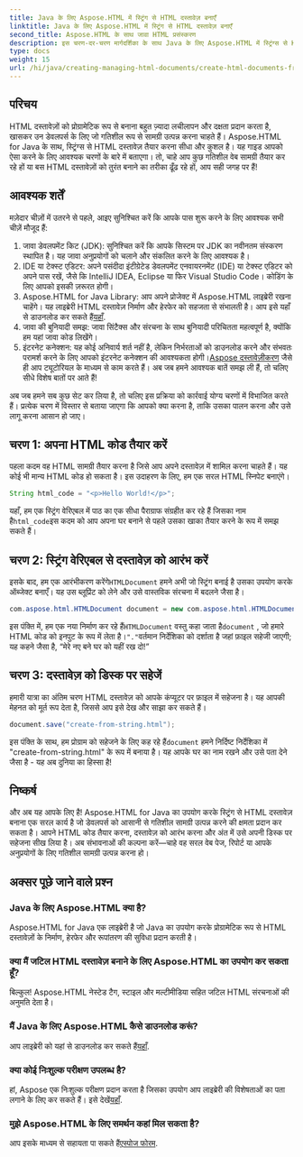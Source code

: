 ```yaml
---
title: Java के लिए Aspose.HTML में स्ट्रिंग से HTML दस्तावेज़ बनाएँ
linktitle: Java के लिए Aspose.HTML में स्ट्रिंग से HTML दस्तावेज़ बनाएँ
second_title: Aspose.HTML के साथ जावा HTML प्रसंस्करण
description: इस चरण-दर-चरण मार्गदर्शिका के साथ Java के लिए Aspose.HTML में स्ट्रिंग्स से HTML दस्तावेज़ बनाना सीखें।
type: docs
weight: 15
url: /hi/java/creating-managing-html-documents/create-html-documents-from-string/
---
```

## परिचय
HTML दस्तावेज़ों को प्रोग्रामेटिक रूप से बनाना बहुत ज़्यादा लचीलापन और दक्षता प्रदान करता है, खासकर उन डेवलपर्स के लिए जो गतिशील रूप से सामग्री उत्पन्न करना चाहते हैं। Aspose.HTML for Java के साथ, स्ट्रिंग्स से HTML दस्तावेज़ तैयार करना सीधा और कुशल है। यह गाइड आपको ऐसा करने के लिए आवश्यक चरणों के बारे में बताएगा। तो, चाहे आप कुछ गतिशील वेब सामग्री तैयार कर रहे हों या बस HTML दस्तावेज़ों को तुरंत बनाने का तरीका ढूँढ रहे हों, आप सही जगह पर हैं!
## आवश्यक शर्तें
मज़ेदार चीज़ों में उतरने से पहले, आइए सुनिश्चित करें कि आपके पास शुरू करने के लिए आवश्यक सभी चीज़ें मौजूद हैं:
1. जावा डेवलपमेंट किट (JDK): सुनिश्चित करें कि आपके सिस्टम पर JDK का नवीनतम संस्करण स्थापित है। यह जावा अनुप्रयोगों को चलाने और संकलित करने के लिए आवश्यक है।
2. IDE या टेक्स्ट एडिटर: अपने पसंदीदा इंटीग्रेटेड डेवलपमेंट एनवायरनमेंट (IDE) या टेक्स्ट एडिटर को अपने पास रखें, जैसे कि IntelliJ IDEA, Eclipse या फिर Visual Studio Code। कोडिंग के लिए आपको इसकी ज़रूरत होगी।
3.  Aspose.HTML for Java Library: आप अपने प्रोजेक्ट में Aspose.HTML लाइब्रेरी रखना चाहेंगे। यह लाइब्रेरी HTML दस्तावेज़ निर्माण और हेरफेर को सहजता से संभालती है। आप इसे यहाँ से डाउनलोड कर सकते हैं[यहाँ](https://releases.aspose.com/html/java/).
4. जावा की बुनियादी समझ: जावा सिंटैक्स और संरचना के साथ बुनियादी परिचितता महत्वपूर्ण है, क्योंकि हम यहां जावा कोड लिखेंगे।
5.  इंटरनेट कनेक्शन: यह कोई अनिवार्य शर्त नहीं है, लेकिन निर्भरताओं को डाउनलोड करने और संभवतः परामर्श करने के लिए आपको इंटरनेट कनेक्शन की आवश्यकता होगी।[Aspose दस्तावेज़ीकरण](https://reference.aspose.com/html/java/) जैसे ही आप ट्यूटोरियल के माध्यम से काम करते हैं।
अब जब हमने आवश्यक बातें समझ ली हैं, तो चलिए सीधे विशेष बातों पर आते हैं!

अब जब हमने सब कुछ सेट कर लिया है, तो चलिए इस प्रक्रिया को कार्रवाई योग्य चरणों में विभाजित करते हैं। प्रत्येक चरण में विस्तार से बताया जाएगा कि आपको क्या करना है, ताकि उसका पालन करना और उसे लागू करना आसान हो जाए।
## चरण 1: अपना HTML कोड तैयार करें

पहला कदम वह HTML सामग्री तैयार करना है जिसे आप अपने दस्तावेज़ में शामिल करना चाहते हैं। यह कोई भी मान्य HTML कोड हो सकता है। इस उदाहरण के लिए, हम एक सरल HTML स्निपेट बनाएंगे।
```java
String html_code = "<p>Hello World!</p>";
```
 यहाँ, हम एक स्ट्रिंग वेरिएबल में पाठ का एक सीधा पैराग्राफ संग्रहीत कर रहे हैं जिसका नाम है`html_code`इस कदम को आप अपना घर बनाने से पहले उसका खाका तैयार करने के रूप में समझ सकते हैं।
## चरण 2: स्ट्रिंग वेरिएबल से दस्तावेज़ को आरंभ करें

 इसके बाद, हम एक आरंभीकरण करेंगे`HTMLDocument` हमने अभी जो स्ट्रिंग बनाई है उसका उपयोग करके ऑब्जेक्ट बनाएँ। यह उस ब्लूप्रिंट को लेने और उसे वास्तविक संरचना में बदलने जैसा है।
```java
com.aspose.html.HTMLDocument document = new com.aspose.html.HTMLDocument(html_code, ".");
```
 इस पंक्ति में, हम एक नया निर्माण कर रहे हैं`HTMLDocument` वस्तु कहा जाता है`document` , जो हमारे HTML कोड को इनपुट के रूप में लेता है।`"."`वर्तमान निर्देशिका को दर्शाता है जहां फ़ाइल सहेजी जाएगी; यह कहने जैसा है, “मेरे नए बने घर को यहीं रख दो!”
## चरण 3: दस्तावेज़ को डिस्क पर सहेजें

हमारी यात्रा का अंतिम चरण HTML दस्तावेज़ को आपके कंप्यूटर पर फ़ाइल में सहेजना है। यह आपकी मेहनत को मूर्त रूप देता है, जिससे आप इसे देख और साझा कर सकते हैं।
```java
document.save("create-from-string.html");
```
 इस पंक्ति के साथ, हम प्रोग्राम को सहेजने के लिए कह रहे हैं`document` हमने निर्दिष्ट निर्देशिका में "create-from-string.html" के रूप में बनाया है। यह आपके घर का नाम रखने और उसे पता देने जैसा है - यह अब दुनिया का हिस्सा है!
## निष्कर्ष
और अब यह आपके लिए है! Aspose.HTML for Java का उपयोग करके स्ट्रिंग से HTML दस्तावेज़ बनाना एक सरल कार्य है जो डेवलपर्स को आसानी से गतिशील सामग्री उत्पन्न करने की क्षमता प्रदान कर सकता है। आपने HTML कोड तैयार करना, दस्तावेज़ को आरंभ करना और अंत में उसे अपनी डिस्क पर सहेजना सीख लिया है। अब संभावनाओं की कल्पना करें—चाहे वह सरल वेब पेज, रिपोर्ट या आपके अनुप्रयोगों के लिए गतिशील सामग्री उत्पन्न करना हो।
## अक्सर पूछे जाने वाले प्रश्न
### Java के लिए Aspose.HTML क्या है?
Aspose.HTML for Java एक लाइब्रेरी है जो Java का उपयोग करके प्रोग्रामेटिक रूप से HTML दस्तावेज़ों के निर्माण, हेरफेर और रूपांतरण की सुविधा प्रदान करती है।
### क्या मैं जटिल HTML दस्तावेज़ बनाने के लिए Aspose.HTML का उपयोग कर सकता हूँ?
बिल्कुल! Aspose.HTML नेस्टेड टैग, स्टाइल और मल्टीमीडिया सहित जटिल HTML संरचनाओं की अनुमति देता है।
### मैं Java के लिए Aspose.HTML कैसे डाउनलोड करूं?
 आप लाइब्रेरी को यहां से डाउनलोड कर सकते हैं[यहाँ](https://releases.aspose.com/html/java/).
### क्या कोई निःशुल्क परीक्षण उपलब्ध है?
 हां, Aspose एक निःशुल्क परीक्षण प्रदान करता है जिसका उपयोग आप लाइब्रेरी की विशेषताओं का पता लगाने के लिए कर सकते हैं। इसे देखें[यहाँ](https://releases.aspose.com/).
### मुझे Aspose.HTML के लिए समर्थन कहां मिल सकता है?
 आप इसके माध्यम से सहायता पा सकते हैं[एस्पोज फोरम](https://forum.aspose.com/c/html/29).